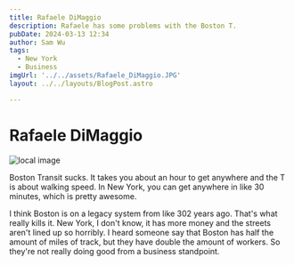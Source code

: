 ```yaml
---
title: Rafaele DiMaggio
description: Rafaele has some problems with the Boston T. 
pubDate: 2024-03-13 12:34
author: Sam Wu
tags:
  - New York
  - Business
imgUrl: '../../assets/Rafaele_DiMaggio.JPG'
layout: ../../layouts/BlogPost.astro

---
```

# Rafaele DiMaggio

![local image](../../assets/Rafaele_DiMaggio.JPG)

Boston Transit sucks. It takes you about an hour to get anywhere and the T is about walking speed. In New York, you can get anywhere in like 30 minutes, which is pretty awesome.

I think Boston is on a legacy system from like 302 years ago. That's what really kills it. New York, I don't know, it has more money and the streets aren't lined up so horribly. I heard someone say that Boston has half the amount of miles of track, but they have double the amount of workers. So they're not really doing good from a business standpoint. 
